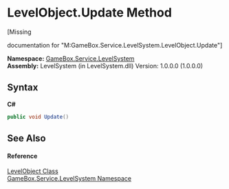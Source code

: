 # LevelObject.Update Method 
 

\[Missing <summary> documentation for "M:GameBox.Service.LevelSystem.LevelObject.Update"\]

**Namespace:**&nbsp;<a href="624c2ca8-2880-f7a3-3eb1-01587cc3f61e">GameBox.Service.LevelSystem</a><br />**Assembly:**&nbsp;LevelSystem (in LevelSystem.dll) Version: 1.0.0.0 (1.0.0.0)

## Syntax

**C#**<br />
``` C#
public void Update()
```


## See Also


#### Reference
<a href="ce619814-20ac-58a2-ef17-cba91f48ae8a">LevelObject Class</a><br /><a href="624c2ca8-2880-f7a3-3eb1-01587cc3f61e">GameBox.Service.LevelSystem Namespace</a><br />